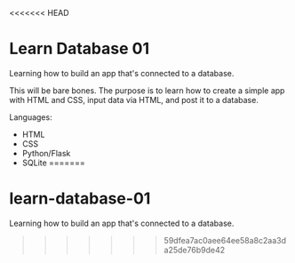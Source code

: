 <<<<<<< HEAD
# Learn Database 01
Learning how to build an app that's connected to a database.

This will be bare bones. The purpose is to learn how to create a simple app with HTML and CSS, input data via HTML, and post it to a database.

Languages:
- HTML
- CSS
- Python/Flask
- SQLite
=======
# learn-database-01
Learning how to build an app that's connected to a database. 
>>>>>>> 59dfea7ac0aee64ee58a8c2aa3da25de76b9de42
